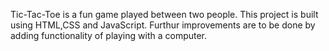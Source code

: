 Tic-Tac-Toe is a fun game played between two people.
This project is built using HTML,CSS and JavaScript. 
Furthur improvements are to be done by adding functionality of playing with a computer.

